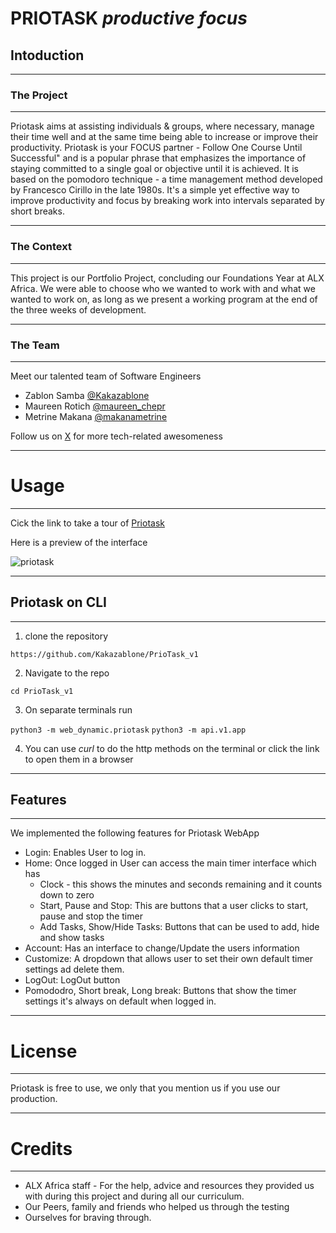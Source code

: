 # PRIOTASK *productive focus*

## Intoduction

---

### The Project

---

Priotask aims at assisting individuals & groups, where necessary, manage their time well and at the same time being able to increase or improve their productivity. Priotask is your FOCUS partner - Follow One Course Until Successful" and is a popular phrase that emphasizes the importance of staying committed to a single goal or objective until it is achieved.
It is based on the pomodoro technique - a time management method developed by Francesco Cirillo in the late 1980s. It's a simple yet effective way to improve productivity and focus by breaking work into intervals separated by short breaks.

---

### The Context

---

This project is our Portfolio Project, concluding our Foundations Year at ALX Africa. We were able to choose who we wanted to work with and what we wanted to work on, as long as we present a working program at the end of the three weeks of development.

---

### The Team

---

Meet our talented team of Software Engineers

* Zablon Samba [@Kakazablone](https://twitter.com/Kakazablone)
* Maureen Rotich [@maureen_chepr](https://twitter.com/maureen_chepr)
* Metrine Makana [@makanametrine](https://twitter.com/makanametrine)

Follow us on [X](https://twitter.com/X) for more tech-related awesomeness


---

# Usage

---
Cick the link to take a tour of [Priotask]()

Here is a preview of the interface

![priotask](/home/met/PrioTask_v1/web_dynamic/static/images/priotask.png)

___
## Priotask on CLI
___
1. clone the repository

`https://github.com/Kakazablone/PrioTask_v1`

2. Navigate to the repo

`cd PrioTask_v1`

3. On separate terminals run

`python3 -m web_dynamic.priotask`
`python3 -m api.v1.app`

4. You can use *curl* to do the http methods on the terminal or click the link to open them in a browser

___
## Features
___
We implemented the following features for Priotask WebApp

- Login: Enables User to log in.
- Home: Once logged in User can access the main timer interface which has
    - Clock - this shows the minutes and seconds remaining and it counts down to zero
    - Start, Pause and Stop: This are buttons that a user clicks to start, pause and stop the timer
    - Add Tasks, Show/Hide Tasks: Buttons that can be used to add, hide and show tasks
- Account: Has an interface to change/Update the users information
- Customize: A dropdown that allows user to set their own default timer settings ad delete them.
- LogOut: LogOut button
- Pomododro, Short break, Long break: Buttons that show the timer settings it's always on default when logged in.

___
# License
___
Priotask is free to use, we only that you mention us if you use our production.
___

# Credits
___
- ALX Africa staff - For the help, advice and resources they provided us with during this project and during all our curriculum.
- Our Peers, family and friends who helped us through the testing
- Ourselves for braving through.